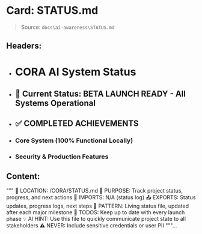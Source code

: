 # Card: STATUS.md

> Source: `docs\ai-awareness\STATUS.md`

## Headers:
- # CORA AI System Status
- ## 🎯 Current Status: BETA LAUNCH READY - All Systems Operational
- ## ✅ COMPLETED ACHIEVEMENTS
- ### Core System (100% Functional Locally)
- ### Security & Production Features

## Content:
""" 🧭 LOCATION: /CORA/STATUS.md 🎯 PURPOSE: Track project status, progress, and next actions 🔗 IMPORTS: N/A (status log) 📤 EXPORTS: Status updates, progress logs, next steps 🔄 PATTERN: Living status file, updated after each major milestone 📝 TODOS: Keep up to date with every launch phase 💡 AI HINT: Use this file to quickly communicate project state to all stakeholders ⚠️ NEVER: Include sensitive credentials or user PII """...
